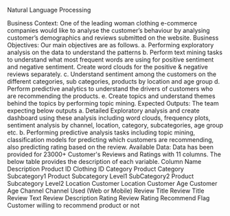 Natural Language Processing


Business Context:
One of the leading woman clothing e-commerce companies would like to analyse the customer’s
behaviour by analysing customer’s demographics and reviews submitted on the website.
Business Objectives:
Our main objectives are as follows.
a. Performing exploratory analysis on the data to understand the patterns
b. Perform text mining tasks to understand what most frequent words are using for positive
sentiment and negative sentiment. Create word clouds for the positive & negative reviews
separately.
c. Understand sentiment among the customers on the different categories, sub categories,
products by location and age group
d. Perform predictive analytics to understand the drivers of customers who are recommending
the products.
e. Create topics and understand themes behind the topics by performing topic mining.
Expected Outputs:
The team expecting below outputs
a. Detailed Exploratory analysis and create dashboard using these analysis including word
clouds, frequency plots, sentiment analysis by channel, location, category, subcategories,
age group etc.
b. Performing predictive analysis tasks including topic mining, classification models for
predicting which customers are recommending, also predicting rating based on the review.
Available Data:
Data has been provided for 23000+ Customer's Reviews and Ratings with 11 columns. The below
table provides the description of each variable.
Column Name Description
Product ID Clothing ID
Category Product Category
Subcategory1 Product Subcategory Level1
SubCategory2 Product Subcategory Level2
Location Customer Location
Customer Age Customer Age
Channel Channel Used (Web or Mobile)
Review Title Review Title
Review Text Review Description
Rating Review Rating
Recommend Flag Customer willing to recommend product or not
